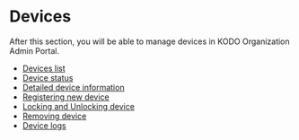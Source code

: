 # Devices

After this section, you will be able to manage devices in KODO Organization Admin Portal.

* [Devices list](devices-list.md)
* [Device status](device-status.md)
* [Detailed device information](../../../left-overs/detailed-device-information.md)
* [Registering new device](registering-new-device.md)
* [Locking and Unlocking device](../../../left-overs/locking-device.md)
* [Removing device](removing-device.md)
* [Device logs]()



